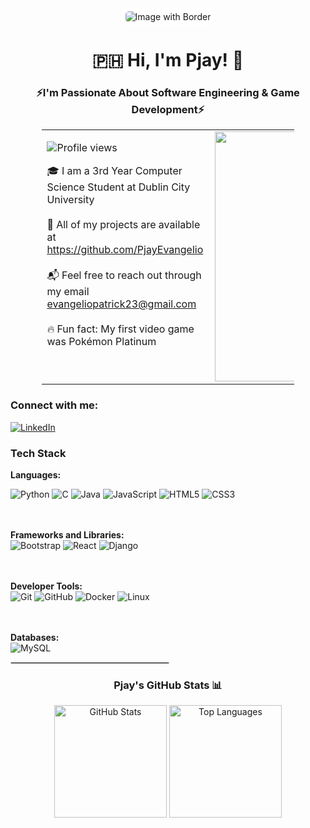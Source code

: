 <div align="center">
  <img src="https://github.com/user-attachments/assets/b3d30f1c-f71b-4e99-bd7d-e655a64cdc2d" alt="Image with Border" style="padding: 5px; background-color: white; border-radius: 10px; max-width: 100%;">
</div>

<h1 align="center">🇵🇭 Hi, I'm Pjay! 🏀</h1>

<h3 align="center">⚡️I'm Passionate About Software Engineering & Game Development⚡️</h3>

<div align="center">
  <table style="width:80%; max-width:800px; margin: 0 auto;">
    <tr>
      <td align="left" style="vertical-align: top;">
        <p align="left">
          <img src="https://visitcount.itsvg.in/api?id=PjayEvangelio&icon=0&color=1" alt="Profile views" />
        </p>
        🎓 I am a 3rd Year Computer Science Student at Dublin City University<br><br>
        🐚 All of my projects are available at <a href="https://github.com/PjayEvangelio" target="_blank">https://github.com/PjayEvangelio</a><br><br>
        📬 Feel free to reach out through my email <a href="mailto:evangeliopatrick23@gmail.com">evangeliopatrick23@gmail.com</a><br><br>
        🔥 Fun fact: My first video game was Pokémon Platinum
      </td>
      <td align="center">
        <img align="right" alt="Pokemon" width="400" src="https://github.com/user-attachments/assets/3ea95472-293d-4970-bb24-c2b312d0a4e9" />
      </td>
    </tr>
  </table>
</div>

<h3 align="left">Connect with me:</h3>
<p align="left">
  <a href="https://linkedin.com/in/patrickjohnevangelio" target="_blank">
    <img src="https://img.shields.io/badge/LinkedIn-%230077B5.svg?logo=linkedin&logoColor=white" alt="LinkedIn" />
  </a>
</p>

<h3 align="left">Tech Stack</h3>
<p align="left">
  <strong>Languages:</strong><br>
  
  ![Python](https://img.shields.io/badge/python-3670A0?style=for-the-badge&logo=python&logoColor=ffdd54) 
  ![C](https://img.shields.io/badge/c-%2300599C.svg?style=for-the-badge&logo=c&logoColor=white) 
  ![Java](https://img.shields.io/badge/java-%23ED8B00.svg?style=for-the-badge&logo=openjdk&logoColor=white) 
  ![JavaScript](https://img.shields.io/badge/javascript-%23323330.svg?style=for-the-badge&logo=javascript&logoColor=%23F7DF1E) 
  ![HTML5](https://img.shields.io/badge/html5-%23E34F26.svg?style=for-the-badge&logo=html5&logoColor=white) 
  ![CSS3](https://img.shields.io/badge/css3-%231572B6.svg?style=for-the-badge&logo=css3&logoColor=white) 
  <br>

  <br><br><strong>Frameworks and Libraries:</strong><br>
  <span>
    ![Bootstrap](https://img.shields.io/badge/bootstrap-%238511FA.svg?style=for-the-badge&logo=bootstrap&logoColor=white) 
    ![React](https://img.shields.io/badge/react-%2320232a.svg?style=for-the-badge&logo=react&logoColor=%2361DAFB) 
    ![Django](https://img.shields.io/badge/django-%23092E20.svg?style=for-the-badge&logo=django&logoColor=white)
  </span>

  <br><br><strong>Developer Tools:</strong><br>
  <span>
    ![Git](https://img.shields.io/badge/git-%23F05033.svg?style=for-the-badge&logo=git&logoColor=white) 
    ![GitHub](https://img.shields.io/badge/github-%23121011.svg?style=for-the-badge&logo=github&logoColor=white) 
    ![Docker](https://img.shields.io/badge/docker-%230db7ed.svg?style=for-the-badge&logo=docker&logoColor=white) 
    ![Linux](https://img.shields.io/badge/linux-%23FCC624.svg?style=for-the-badge&logo=linux&logoColor=black) 
  </span>

  <br><br><strong>Databases:</strong><br>
  <span>
    ![MySQL](https://img.shields.io/badge/mysql-4479A1.svg?style=for-the-badge&logo=mysql&logoColor=white) 
  </span>
</p>
<hr style="border: 1px solid lightgray; width: 50%;">

<div align="center">
  <h3>Pjay's GitHub Stats 📊</h3>
  <img src="https://github-readme-stats.vercel.app/api?username=PjayEvangelio&theme=material-palenight&hide_border=false&include_all_commits=true&count_private=true" alt="GitHub Stats" height="180" />
  <img src="https://github-readme-stats.vercel.app/api/top-langs/?username=PjayEvangelio&theme=material-palenight&hide_border=false&include_all_commits=true&count_private=true&layout=compact" alt="Top Languages" height="180" />
</div>
